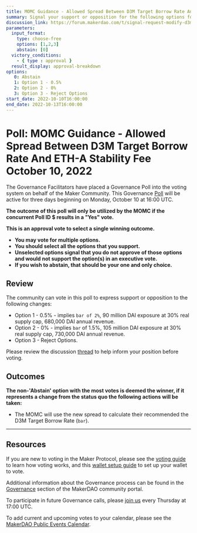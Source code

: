 ```yaml
---
title: MOMC Guidance - Allowed Spread Between D3M Target Borrow Rate And ETH-A Stability Fee October 10, 2022
summary: Signal your support or opposition for the following options for the spread between the D3M Target Borrow Rate and the ETH-A Stability Fee.
discussion_link: https://forum.makerdao.com/t/signal-request-modify-d3m-guidance-for-momc/18069
parameters:
  input_format:
    type: choose-free
    options: [1,2,3]
    abstain: [0]
  victory_conditions:
    - { type : approval }
  result_display: approval-breakdown
options:
   0: Abstain
   1: Option 1 - 0.5%
   2: Option 2 - 0%
   3: Option 3 - Reject Options
start_date: 2022-10-10T16:00:00
end_date: 2022-10-13T16:00:00
---
```

# Poll: MOMC Guidance - Allowed Spread Between D3M Target Borrow Rate And ETH-A Stability Fee October 10, 2022

The Governance Facilitators have placed a Governance Poll into the voting system on behalf of the Maker Community. This Governance [Poll](https://community-development.makerdao.com/en/learn/governance/on-chain-gov) will be active for three days beginning on Monday, October 10 at 16:00 UTC.

**The outcome of this poll will only be utilized by the MOMC if the concurrent Poll ID $ results in a "Yes" vote.**

**This is an approval vote to select a single winning outcome.**
- **You may vote for multiple options.**
- **You should select all the options that you support.**
- **Unselected options signal that you do not approve of those options and would not support the option(s) in an executive vote.**
- **If you wish to abstain, that should be your one and only choice.**

## Review

The community can vote in this poll to express support or opposition to the following changes:
* Option 1 - 0.5% - implies `bar of 2%`, 90 million DAI exposure at 30% real supply cap, 680,000 DAI annual revenue.
* Option 2 - 0% - implies `bar` of 1.5%, 105 million DAI exposure at 30% real supply cap, 730,000 DAI annual revenue.
* Option 3 - Reject Options.

Please review the discussion [thread](https://forum.makerdao.com/t/signal-request-modify-d3m-guidance-for-momc/18069) to help inform your position before voting.

## Outcomes

**The non-'Abstain' option with the most votes is deemed the winner, if it represents a change from the status quo the following actions will be taken:**
* The MOMC will use the new spread to calculate their recommended the D3M Target Borrow Rate (`bar`).

---

## Resources

If you are new to voting in the Maker Protocol, please see the [voting guide](https://community-development.makerdao.com/en/learn/governance/how-voting-works/) to learn how voting works, and this [wallet setup guide](https://community-development.makerdao.com/en/learn/governance/voting-setup/) to set up your wallet to vote.

Additional information about the Governance process can be found in the [Governance](https://community-development.makerdao.com/en/learn/governance) section of the MakerDAO community portal.

To participate in future Governance calls, please [join us](https://github.com/makerdao/community/tree/master/governance/governance-and-risk-meetings) every Thursday at 17:00 UTC.

To add current and upcoming votes to your calendar, please see the [MakerDAO Public Events Calendar](https://calendar.google.com/calendar/embed?src=makerdao.com_3efhm2ghipksegl009ktniomdk%40group.calendar.google.com&ctz=UTC&mode=week&showCalendars=0&showPrint=0).